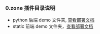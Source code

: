 ### 0.zone 插件目录说明

- python   后端 demo 文件夹, [查看部署文档](https://github.com/00sec-Ltd/zone-python-demo/tree/master/python)
- static   前端 demo 文件夹，[查看部署文档](https://github.com/00sec-Ltd/zone-python-demo/tree/master/static)
